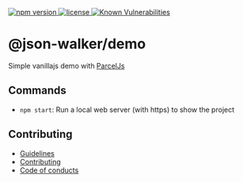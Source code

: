 <p>
  <a href="https://www.npmjs.com/package/@json-walker/core">
    <img src="https://img.shields.io/npm/v/@json-walker/core" alt="npm version">
  </a>

  <a href="https://github.com/rochejul/json-walker/blob/main/LICENSE">
    <img src="https://img.shields.io/npm/l/@json-walker/core.svg" alt="license">
  </a>

  <a href="https://snyk.io/test/github/rochejul/json-walker">
    <img src="https://snyk.io/test/github/rochejul/json-walker/badge.svg?targetFile=demos/vanilla/package.json" alt="Known Vulnerabilities">
  </a>
</p>

# @json-walker/demo

Simple vanillajs demo with [ParcelJs](https://parceljs.org/)

## Commands

- `npm start`: Run a local web server (with https) to show the project

## Contributing

- [Guidelines](../../docs/GUIDELINES.md)
- [Contributing](../../docs/CONTRIBUTING.md)
- [Code of conducts](../../docs/CODE_OF_CONDUCTS.md)
